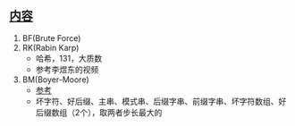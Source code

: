 ## [内容](https://blog.csdn.net/weixin_45616285/article/details/128242976)              

1. BF(Brute Force)     
2. RK(Rabin Karp)       
   + 哈希，131，大质数        
   + 参考李煜东的视频     
3. BM(Boyer-Moore)        
   + [参考](https://segmentfault.com/a/1190000022490177)        
   + 坏字符、好后缀、主串、模式串、后缀字串、前缀字串、坏字符数组、好后缀数组（2个），取两者步长最大的      
